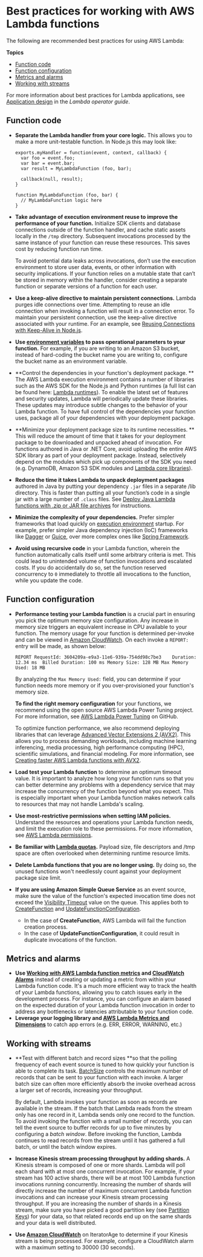 # Best practices for working with AWS Lambda functions<a name="best-practices"></a>

The following are recommended best practices for using AWS Lambda:

**Topics**
+ [Function code](#function-code)
+ [Function configuration](#function-configuration)
+ [Metrics and alarms](#alarming-metrics)
+ [Working with streams](#stream-events)

For more information about best practices for Lambda applications, see [Application design](https://docs.aws.amazon.com/lambda/latest/operatorguide/application-design.html) in the *Lambda operator guide*\.

## Function code<a name="function-code"></a>
+ **Separate the Lambda handler from your core logic\.** This allows you to make a more unit\-testable function\. In Node\.js this may look like: 

  ```
  exports.myHandler = function(event, context, callback) {
  	var foo = event.foo;
  	var bar = event.bar;
  	var result = MyLambdaFunction (foo, bar);
  
  	callback(null, result);
  }
  
  function MyLambdaFunction (foo, bar) {
  	// MyLambdaFunction logic here
  }
  ```
+ **Take advantage of execution environment reuse to improve the performance of your function\.** Initialize SDK clients and database connections outside of the function handler, and cache static assets locally in the `/tmp` directory\. Subsequent invocations processed by the same instance of your function can reuse these resources\. This saves cost by reducing function run time\.

  To avoid potential data leaks across invocations, don’t use the execution environment to store user data, events, or other information with security implications\. If your function relies on a mutable state that can’t be stored in memory within the handler, consider creating a separate function or separate versions of a function for each user\.
+ **Use a keep\-alive directive to maintain persistent connections\.** Lambda purges idle connections over time\. Attempting to reuse an idle connection when invoking a function will result in a connection error\. To maintain your persistent connection, use the keep\-alive directive associated with your runtime\. For an example, see [Reusing Connections with Keep\-Alive in Node\.js](https://docs.aws.amazon.com//sdk-for-javascript/v2/developer-guide/node-reusing-connections.html)\.
+ **Use [environment variables](configuration-envvars.md) to pass operational parameters to your function\.** For example, if you are writing to an Amazon S3 bucket, instead of hard\-coding the bucket name you are writing to, configure the bucket name as an environment variable\.
+ **Control the dependencies in your function's deployment package\. ** The AWS Lambda execution environment contains a number of libraries such as the AWS SDK for the Node\.js and Python runtimes \(a full list can be found here: [Lambda runtimes](lambda-runtimes.md)\)\. To enable the latest set of features and security updates, Lambda will periodically update these libraries\. These updates may introduce subtle changes to the behavior of your Lambda function\. To have full control of the dependencies your function uses, package all of your dependencies with your deployment package\. 
+ **Minimize your deployment package size to its runtime necessities\. ** This will reduce the amount of time that it takes for your deployment package to be downloaded and unpacked ahead of invocation\. For functions authored in Java or \.NET Core, avoid uploading the entire AWS SDK library as part of your deployment package\. Instead, selectively depend on the modules which pick up components of the SDK you need \(e\.g\. DynamoDB, Amazon S3 SDK modules and [Lambda core libraries](https://github.com/aws/aws-lambda-java-libs)\)\. 
+ **Reduce the time it takes Lambda to unpack deployment packages** authored in Java by putting your dependency `.jar` files in a separate /lib directory\. This is faster than putting all your function’s code in a single jar with a large number of `.class` files\. See [Deploy Java Lambda functions with \.zip or JAR file archives](java-package.md) for instructions\.
+ **Minimize the complexity of your dependencies\.** Prefer simpler frameworks that load quickly on [execution environment](runtimes-context.md) startup\. For example, prefer simpler Java dependency injection \(IoC\) frameworks like [Dagger](https://google.github.io/dagger/) or [Guice](https://github.com/google/guice), over more complex ones like [Spring Framework](https://github.com/spring-projects/spring-framework)\. 
+ **Avoid using recursive code** in your Lambda function, wherein the function automatically calls itself until some arbitrary criteria is met\. This could lead to unintended volume of function invocations and escalated costs\. If you do accidentally do so, set the function reserved concurrency to `0` immediately to throttle all invocations to the function, while you update the code\.

## Function configuration<a name="function-configuration"></a>
+ **Performance testing your Lambda function** is a crucial part in ensuring you pick the optimum memory size configuration\. Any increase in memory size triggers an equivalent increase in CPU available to your function\. The memory usage for your function is determined per\-invoke and can be viewed in [Amazon CloudWatch](https://docs.aws.amazon.com/AmazonCloudWatch/latest/monitoring/WhatIsCloudWatchLogs.html)\. On each invoke a `REPORT:` entry will be made, as shown below: 

  ```
  REPORT RequestId: 3604209a-e9a3-11e6-939a-754dd98c7be3	Duration: 12.34 ms	Billed Duration: 100 ms Memory Size: 128 MB	Max Memory Used: 18 MB
  ```

  By analyzing the `Max Memory Used:` field, you can determine if your function needs more memory or if you over\-provisioned your function's memory size\. 

  **To find the right memory configuration** for your functions, we recommend using the open source AWS Lambda Power Tuning project\. For more information, see [AWS Lambda Power Tuning](https://github.com/alexcasalboni/aws-lambda-power-tuning) on GitHub\. 

  To optimize function performance, we also recommend deploying libraries that can leverage [Advanced Vector Extensions 2 \(AVX2\)](https://docs.aws.amazon.com/lambda/latest/dg/runtimes-avx2.html)\. This allows you to process demanding workloads, including machine learning inferencing, media processing, high performance computing \(HPC\), scientific simulations, and financial modeling\. For more information, see [Creating faster AWS Lambda functions with AVX2](https://aws.amazon.com/blogs/compute/creating-faster-aws-lambda-functions-with-avx2/)\.
+ **Load test your Lambda function** to determine an optimum timeout value\. It is important to analyze how long your function runs so that you can better determine any problems with a dependency service that may increase the concurrency of the function beyond what you expect\. This is especially important when your Lambda function makes network calls to resources that may not handle Lambda's scaling\. 
+ **Use most\-restrictive permissions when setting IAM policies\.** Understand the resources and operations your Lambda function needs, and limit the execution role to these permissions\. For more information, see [AWS Lambda permissions](lambda-permissions.md)\. 
+ **Be familiar with [Lambda quotas](gettingstarted-limits.md)\.** Payload size, file descriptors and /tmp space are often overlooked when determining runtime resource limits\. 
+ **Delete Lambda functions that you are no longer using\.** By doing so, the unused functions won't needlessly count against your deployment package size limit\.
+ **If you are using Amazon Simple Queue Service** as an event source, make sure the value of the function's expected invocation time does not exceed the [Visibility Timeout](https://docs.aws.amazon.com/AWSSimpleQueueService/latest/SQSDeveloperGuide/sqs-visibility-timeout.html) value on the queue\. This applies both to [CreateFunction](API_CreateFunction.md) and [UpdateFunctionConfiguration](API_UpdateFunctionConfiguration.md)\.
  + In the case of **CreateFunction**, AWS Lambda will fail the function creation process\.
  + In the case of **UpdateFunctionConfiguration**, it could result in duplicate invocations of the function\.

## Metrics and alarms<a name="alarming-metrics"></a>
+ **Use [Working with AWS Lambda function metrics](monitoring-metrics.md) and [ CloudWatch Alarms](https://docs.aws.amazon.com/AmazonCloudWatch/latest/monitoring/AlarmThatSendsEmail.html)** instead of creating or updating a metric from within your Lambda function code\. It's a much more efficient way to track the health of your Lambda functions, allowing you to catch issues early in the development process\. For instance, you can configure an alarm based on the expected duration of your Lambda function invocation in order to address any bottlenecks or latencies attributable to your function code\.
+ **Leverage your logging library and [AWS Lambda Metrics and Dimensions](https://docs.aws.amazon.com/AmazonCloudWatch/latest/monitoring/lam-metricscollected.html)** to catch app errors \(e\.g\. ERR, ERROR, WARNING, etc\.\) 

## Working with streams<a name="stream-events"></a>
+ **Test with different batch and record sizes **so that the polling frequency of each event source is tuned to how quickly your function is able to complete its task\. [BatchSize](API_CreateEventSourceMapping.md#SSS-CreateEventSourceMapping-request-BatchSize) controls the maximum number of records that can be sent to your function with each invoke\. A larger batch size can often more efficiently absorb the invoke overhead across a larger set of records, increasing your throughput\.

  By default, Lambda invokes your function as soon as records are available in the stream\. If the batch that Lambda reads from the stream only has one record in it, Lambda sends only one record to the function\. To avoid invoking the function with a small number of records, you can tell the event source to buffer records for up to five minutes by configuring a *batch window*\. Before invoking the function, Lambda continues to read records from the stream until it has gathered a full batch, or until the batch window expires\.
+ **Increase Kinesis stream processing throughput by adding shards\.** A Kinesis stream is composed of one or more shards\. Lambda will poll each shard with at most one concurrent invocation\. For example, if your stream has 100 active shards, there will be at most 100 Lambda function invocations running concurrently\. Increasing the number of shards will directly increase the number of maximum concurrent Lambda function invocations and can increase your Kinesis stream processing throughput\. If you are increasing the number of shards in a Kinesis stream, make sure you have picked a good partition key \(see [Partition Keys](https://docs.aws.amazon.com/streams/latest/dev/key-concepts.html#partition-key)\) for your data, so that related records end up on the same shards and your data is well distributed\. 
+ **Use [Amazon CloudWatch](https://docs.aws.amazon.com/streams/latest/dev/monitoring-with-cloudwatch.html)** on IteratorAge to determine if your Kinesis stream is being processed\. For example, configure a CloudWatch alarm with a maximum setting to 30000 \(30 seconds\)\.